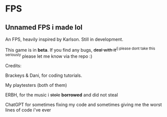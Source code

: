 # FPS
Unnamed FPS i made lol
--------------------
An FPS, heavily inspired by Karlson. Still in development.

This game is in **beta**. If you find any bugs, ~~deal with it~~<sup>/j please dont take this seriously</sup> please let me know via the repo :)

Credits:

Brackeys & Dani, for coding tutorials.

My playtesters (both of them)

ERBH, for the music i ~~stole~~ **borrowed** and did not steal

ChatGPT for sometimes fixing my code and sometimes giving me the worst lines of code i've ever



